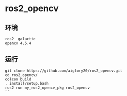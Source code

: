 # ros2_opencv

## 环境

```
ros2  galactic
opencv 4.5.4
```

## 运行

```
git clone https://github.com/aiglory20/ros2_opencv.git
cd ros2_opencv/
colcon build
. install/setup.bash
ros2 run my_ros2_opencv_pkg ros2_opencv
``
